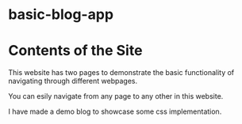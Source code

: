 # basic-blog-app

# Contents of the Site 

This website has two pages to demonstrate the basic functionality of navigating through different webpages.

You can esily navigate from any page to any other in this website.

I have made a demo blog to showcase some css implementation.
